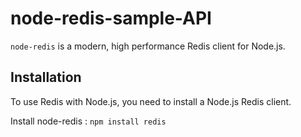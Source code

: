 # node-redis-sample-API

`node-redis` is a modern, high performance Redis client for Node.js.

## Installation

To use Redis with Node.js, you need to install a Node.js Redis client.

Install node-redis : `npm install redis`
